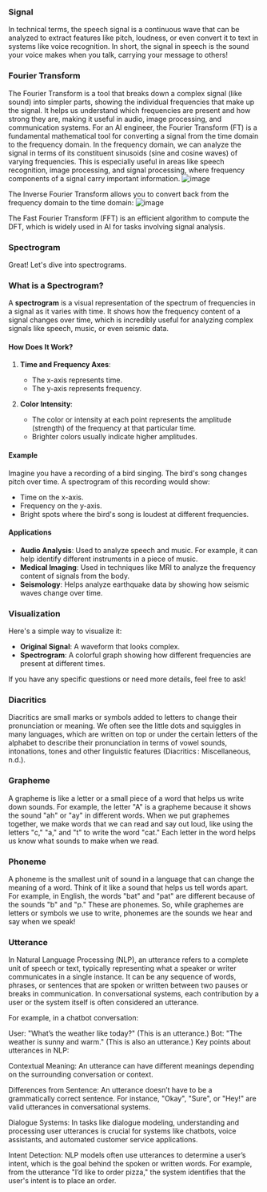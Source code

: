 ### Signal
In technical terms, the speech signal is a continuous wave that can be analyzed to extract features like pitch, loudness, or even convert it to text in systems like voice recognition.
In short, the signal in speech is the sound your voice makes when you talk, carrying your message to others!

### Fourier Transform
The Fourier Transform is a tool that breaks down a complex signal (like sound) into simpler parts, showing the individual frequencies that make up the signal. It helps us understand which frequencies are present and how strong they are, making it useful in audio, image processing, and communication systems.
For an AI engineer, the Fourier Transform (FT) is a fundamental mathematical tool for converting a signal from the time domain to the frequency domain. In the frequency domain, we can analyze the signal in terms of its constituent sinusoids (sine and cosine waves) of varying frequencies. This is especially useful in areas like speech recognition, image processing, and signal processing, where frequency components of a signal carry important information.
![image](https://github.com/user-attachments/assets/fe80687e-834d-4ce7-b5c4-1c1157c1bbab)

The Inverse Fourier Transform allows you to convert back from the frequency domain to the time domain:
![image](https://github.com/user-attachments/assets/58a3cc62-e319-4e12-a7c7-9123b351267c)

The Fast Fourier Transform (FFT) is an efficient algorithm to compute the DFT, which is widely used in AI for tasks involving signal analysis.

### Spectrogram
Great! Let's dive into spectrograms.

### What is a Spectrogram?

A **spectrogram** is a visual representation of the spectrum of frequencies in a signal as it varies with time. It shows how the frequency content of a signal changes over time, which is incredibly useful for analyzing complex signals like speech, music, or even seismic data.

#### How Does It Work?

1. **Time and Frequency Axes**: 
   - The x-axis represents time.
   - The y-axis represents frequency.

2. **Color Intensity**:
   - The color or intensity at each point represents the amplitude (strength) of the frequency at that particular time.
   - Brighter colors usually indicate higher amplitudes.

#### Example

Imagine you have a recording of a bird singing. The bird's song changes pitch over time. A spectrogram of this recording would show:
- Time on the x-axis.
- Frequency on the y-axis.
- Bright spots where the bird's song is loudest at different frequencies.

#### Applications

- **Audio Analysis**: Used to analyze speech and music. For example, it can help identify different instruments in a piece of music.
- **Medical Imaging**: Used in techniques like MRI to analyze the frequency content of signals from the body.
- **Seismology**: Helps analyze earthquake data by showing how seismic waves change over time.

### Visualization

Here's a simple way to visualize it:

- **Original Signal**: A waveform that looks complex.
- **Spectrogram**: A colorful graph showing how different frequencies are present at different times.

If you have any specific questions or need more details, feel free to ask!

### Diacritics
Diacritics are small marks or symbols added to letters to change their pronunciation or meaning. We often see the little dots and squiggles in many languages, which are written on top or under the certain letters of the alphabet to describe their pronunciation in terms of vowel sounds, intonations, tones and other linguistic features (Diacritics : Miscellaneous, n.d.).

### Grapheme

A grapheme is like a letter or a small piece of a word that helps us write down sounds. For example, the letter "A" is a grapheme because it shows the sound "ah" or "ay" in different words. When we put graphemes together, we make words that we can read and say out loud, like using the letters "c," "a," and "t" to write the word "cat." Each letter in the word helps us know what sounds to make when we read.

### Phoneme

A phoneme is the smallest unit of sound in a language that can change the meaning of a word. Think of it like a sound that helps us tell words apart. For example, in English, the words "bat" and "pat" are different because of the sounds "b" and "p." These are phonemes.
So, while graphemes are letters or symbols we use to write, phonemes are the sounds we hear and say when we speak!

### Utterance
In Natural Language Processing (NLP), an utterance refers to a complete unit of speech or text, typically representing what a speaker or writer communicates in a single instance. It can be any sequence of words, phrases, or sentences that are spoken or written between two pauses or breaks in communication. In conversational systems, each contribution by a user or the system itself is often considered an utterance.

For example, in a chatbot conversation:

User: "What’s the weather like today?" (This is an utterance.)
Bot: "The weather is sunny and warm." (This is also an utterance.)
Key points about utterances in NLP:

Contextual Meaning: An utterance can have different meanings depending on the surrounding conversation or context.

Differences from Sentence: An utterance doesn’t have to be a grammatically correct sentence. For instance, "Okay", "Sure", or "Hey!" are valid utterances in conversational systems.

Dialogue Systems: In tasks like dialogue modeling, understanding and processing user utterances is crucial for systems like chatbots, voice assistants, and automated customer service applications.

Intent Detection: NLP models often use utterances to determine a user’s intent, which is the goal behind the spoken or written words. For example, from the utterance "I’d like to order pizza," the system identifies that the user's intent is to place an order.
